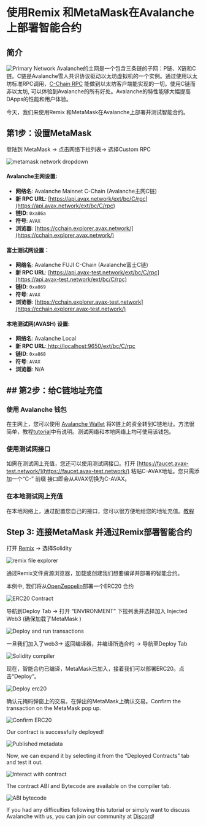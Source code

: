 # 使用Remix 和MetaMask在Avalanche 上部署智能合约

## 简介

![Primary Network](../../../.gitbook/assets/image%20%2821%29.png)
Avalanche的主网是一个包含三条链的子网：P链、X链和C链。C链是Avalanche雪人共识协议驱动以太坊虚拟机的一个实例。通过使用以太坊标准RPC调用，[C-Chain RPC](../../avalanchego-apis/contract-chain-c-chain-api.md) 能做到以太坊客户端能实现的一切。使用C链而非以太坊, 可以体验到Avalanche的所有好处。Avalanche的特性能够大幅提高DApps的性能和用户体验。

今天，我们来使用Remix 和MetaMask在Avalanche上部署并测试智能合约。

## 第1步：设置MetaMask

登陆到 MetaMask -&gt; 点击网络下拉列表-&gt; 选择Custom RPC

![metamask network dropdown](../../../.gitbook/assets/image%20%2860%29.png)

#### **Avalanche主网设置:**

* **网络名**: Avalanche Mainnet C-Chain (Avalanche主网C链)
* **新 RPC URL**: [https://api.avax.network/ext/bc/C/rpc](https://api.avax.network/ext/bc/C/rpc)
* **链ID**: `0xa86a`
* **符号**: `AVAX`
* **浏览器**: [https://cchain.explorer.avax.network/](https://cchain.explorer.avax.network/)

#### **富士测试网设置：**

* **网络名**: Avalanche FUJI C-Chain (Avalanche富士C链)
* **新 RPC URL**: [https://api.avax-test.network/ext/bc/C/rpc](https://api.avax-test.network/ext/bc/C/rpc)
* **链ID**: `0xa869`
* **符号**: `AVAX`
* **浏览器**: [https://cchain.explorer.avax-test.network](https://cchain.explorer.avax-test.network/)

#### **本地测试网\(AVASH\) 设置:**

* **网络名**: Avalanche Local
* **新 RPC URL**:[ ](http://localhost:9650/ext/bc/C/rpc)[http://localhost:9650/ext/bc/C/rpc](http://localhost:9650/ext/bc/C/rpc)
* **链ID**: `0xa868`
* **符号**: `AVAX`
* **浏览器**: N/A

## ## 第2步：给C链地址充值

### **使用 Avalanche 钱包**

在主网上，您可以使用 [Avalanche Wallet](https://wallet.avax.network/) 将X链上的资金转到C链地址。方法很简单，教程[tutorial](../platform/transfer-avax-between-x-chain-and-c-chain.md)中有说明。测试网络和本地网络上均可使用该钱包。

### **使用测试网接口**

如需在测试网上充值，您还可以使用测试网接口。打开 [https://faucet.avax-test.network/](https://faucet.avax-test.network/) 粘贴C-AVAX地址。您只需添加一个“C-” 前缀 接口即会从AVAX切换为C-AVAX。

### 在本地测试网上充值

在本地网络上，通过配置您自己的接口，您可以很方便地给您的地址充值。[教程](https://medium.com/avalabs/the-ava-platform-tools-pt-2-the-ava-faucet-48f28da57146)

## Step 3: 连接MetaMask 并通过Remix部署智能合约

打开 [Remix](https://remix.ethereum.org/) -&gt; 选择Solidity

![remix file explorer](../../../.gitbook/assets/remix-file-explorer.png)

通过Remix文件资源浏览器，加载或创建我们想要编译并部署的智能合约。

本例中, 我们将从[OpenZeppelin](https://openzeppelin.com/contracts)部署一个ERC20 合约

![ERC20 Contract](../../../.gitbook/assets/erc20-contract.png)

导航到Deploy Tab -&gt; 打开 “ENVIRONMENT” 下拉列表并选择加入 Injected Web3 \(确保加载了MetaMask \)

![Deploy and run transactions](../../../.gitbook/assets/deploy-and-run-transactions.png)

一旦我们加入了web3-&gt; 返回编译器，并编译所选合约 -&gt; 导航至Deploy Tab

![Solidity compiler](../../../.gitbook/assets/solidity-compiler.png)

现在，智能合约已编译，MetaMask已加入，接着我们可以部署ERC20。点击“Deploy”。

![Deploy erc20](../../../.gitbook/assets/deploy-erc20.png)

确认元掩码弹窗上的交易。在弹出的MetaMask上确认交易。Confirm the transaction on the MetaMask pop up.

![Confirm ERC20](../../../.gitbook/assets/confirm-erc20.png)

Our contract is successfully deployed!

![Published metadata](../../../.gitbook/assets/published-metadata.png)

Now, we can expand it by selecting it from the “Deployed Contracts” tab and test it out.

![Interact with contract](../../../.gitbook/assets/interact-with-contract.png)

The contract ABI and Bytecode are available on the compiler tab.

![ABI bytecode](../../../.gitbook/assets/abi-bytecode.png)

If you had any difficulties following this tutorial or simply want to discuss Avalanche with us, you can join our community at [Discord](https://chat.avalabs.org/)!

<!--stackedit_data:
eyJoaXN0b3J5IjpbMTE3NTM5NTgyMywxMDI1NjY5MzksLTIxMD
M4MzIxODMsMTQxODA4MzIsLTE4MzAxMzAyMzddfQ==
-->